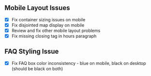 
## Mobile Layout Issues

- [x] Fix container sizing issues on mobile
- [x] Fix disjointed map display on mobile
- [x] Review and fix other mobile layout problems
- [x] Fix missing closing tag in hours paragraph

## FAQ Styling Issue

- [x] Fix FAQ box color inconsistency - blue on mobile, black on desktop (should be black on both)
